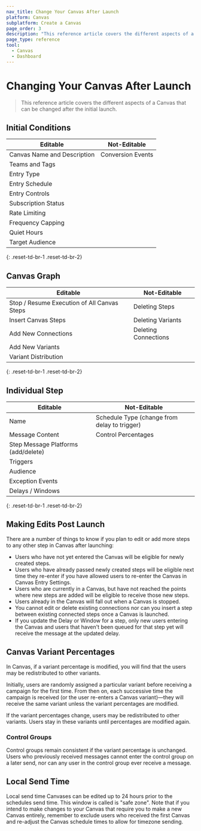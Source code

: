 ```yaml
---
nav_title: Change Your Canvas After Launch
platform: Canvas
subplatform: Create a Canvas
page_order: 3
description: "This reference article covers the different aspects of a Canvas that can be changed after the initial launch."
page_type: reference
tool:
  - Canvas
  - Dashboard
---
```


# Changing Your Canvas After Launch

> This reference article covers the different aspects of a Canvas that can be changed after the initial launch.

## Initial Conditions

| **Editable**                     | **Not-Editable**  |
|----------------------------------|-------------------|
| Canvas Name and Description      | Conversion Events |
| Teams and Tags                   |                   |
| Entry Type                       |                   |
| Entry Schedule                   |                   |
| Entry Controls                   |                   |
| Subscription Status              |                   |
| Rate Limiting                    |                   |
| Frequency Capping                |                   |
| Quiet Hours                      |                   |
| Target Audience                  |                   |
{: .reset-td-br-1 .reset-td-br-2}

## Canvas Graph

| **Editable**                                   | **Not-Editable**     |
|------------------------------------------------|----------------------|
| Stop / Resume Execution of All Canvas Steps    | Deleting Steps       |
| Insert Canvas Steps                            | Deleting Variants    |
| Add New Connections                            | Deleting Connections |
| Add New Variants                               |                      |
| Variant Distribution                           |                      |
{: .reset-td-br-1 .reset-td-br-2}

## Individual Step

| **Editable**                        | **Not-Editable**                             |
|-------------------------------------|----------------------------------------------|
| Name                                | Schedule Type (change from delay to trigger) |
| Message Content                     | Control Percentages                          |
| Step Message Platforms (add/delete) |                                              |
| Triggers                            |                                              |
| Audience                            |                                              |
| Exception Events                    |                                              |
| Delays / Windows                    |                                              |
{: .reset-td-br-1 .reset-td-br-2}


## Making Edits Post Launch

There are a number of things to know if you plan to edit or add more steps to any other step in Canvas after launching:

- Users who have not yet entered the Canvas will be eligible for newly created steps.
- Users who have already passed newly created steps will be eligible next time they re-enter if you have allowed users to re-enter the Canvas in Canvas Entry Settings.
- Users who are currently in a Canvas, but have not reached the points where new steps are added will be eligible to receive those new steps.
- Users already in the Canvas will fall out when a Canvas is stopped.
- You cannot edit or delete existing connections nor can you insert a step between existing connected steps once a Canvas is launched.
- If you update the Delay or Window for a step, only new users entering the Canvas and users that haven't been queued for that step yet will receive the message at the updated delay.

## Canvas Variant Percentages

In Canvas, if a variant percentage is modified, you will find that the users may be redistributed to other variants.

Initially, users are randomly assigned a particular variant before receiving a campaign for the first time. From then on, each successive time the campaign is received (or the user re-enters a Canvas variant)—they will receive the same variant unless the variant percentages are modified.

If the variant percentages change, users may be redistributed to other variants. Users stay in these variants until percentages are modified again. 

### Control Groups

Control groups remain consistent if the variant percentage is unchanged. Users who previously received messages cannot enter the control group on a later send, nor can any user in the control group ever receive a message.

## Local Send Time

Local send time Canvases can be edited up to 24 hours prior to the schedules send time. This window is called is "safe zone". Note that if you intend to make changes to your Canvas that require you to make a new Canvas entirely, remember to exclude users who received the first Canvas and re-adjust the Canvas schedule times to allow for timezone sending.
